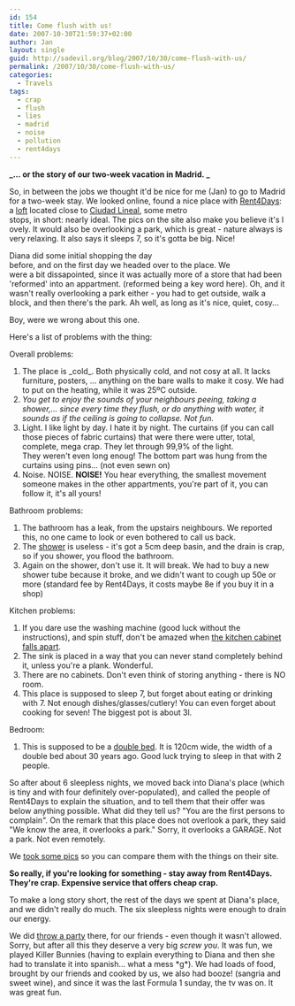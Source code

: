 ```yaml
---
id: 154
title: Come flush with us!
date: 2007-10-30T21:59:37+02:00
author: Jan
layout: single
guid: http://sadevil.org/blog/2007/10/30/come-flush-with-us/
permalink: /2007/10/30/come-flush-with-us/
categories:
  - Travels
tags:
  - crap
  - flush
  - lies
  - madrid
  - noise
  - pollution
  - rent4days
---
```

**_... or the story of our two-week vacation in Madrid. _**

So, in between the jobs we thought it'd be nice for me (Jan) to go to Madrid for a two-week stay. We looked online, found a nice place with [Rent4Days](http://www.rent4days.com/): a [loft](http://www.rent4days.com/ficha.asp?ciudad=Madrid&idioma=English&mkt=sinmkt&origen=AllApartments&piso=Loft+Ciudad+Lineal+2) located close to [Ciudad Lineal](http://maps.google.es/maps?f=q&hl=es&q=Ciudad+Lineal,+Espa%C3%B1a&sll=40.396764,-3.713379&sspn=12.424862,28.278809&ie=UTF8&oi=georefine&ct=clnk&cd=1&geocode=0,40.437845,-3.638140), some metro stops, in short: nearly ideal. The pics on the site also make you believe it's lovely. It would also be overlooking a park, which is great - nature always is very relaxing. It also says it sleeps 7, so it's gotta be big. Nice!

Diana did some initial shopping the day before, and on the first day we headed over to the place. We were a bit dissapointed, since it was actually more of a store that had been 'reformed' into an appartment. (reformed being a key word here). Oh, and it wasn't really overlooking a park either - you had to get outside, walk a block, and then there's the park. Ah well, as long as it's nice, quiet, cosy...

Boy, were we wrong about this one.

Here's a list of problems with the thing:

Overall problems:

  1. The place is \_cold\_. Both physically cold, and not cosy at all. It lacks furniture, posters, ... anything on the bare walls to make it cosy. We had to put on the heating, while it was 25ºC outside.
  2. _You get to enjoy the sounds of your neighbours peeing, taking a shower,... since every time they flush, or do anything with water, it sounds as if the ceiling is going to collapse. Not fun._
  3. Light. I like light by day. I hate it by night. The curtains (if you can call those pieces of fabric curtains) that were there were utter, total, complete, mega crap. They let through 99,9% of the light.  
    They weren't even long enoug! The bottom part was hung from the curtains using pins... (not even sewn on)
  4. Noise. NOISE. **NOISE!** You hear everything, the smallest movement someone makes in the other appartments, you're part of it, you can follow it, it's all yours!

Bathroom problems:

  1. The bathroom has a leak, from the upstairs neighbours. We reported this, no one came to look or even bothered to call us back.
  2. The [shower](/assets/images/2007/10/pa211879.jpg) is useless - it's got a 5cm deep basin, and the drain is crap, so if you shower, you flood the bathroom.
  3. Again on the shower, don't use it. It will break. We had to buy a new shower tube because it broke, and we didn't want to cough up 50e or more (standard fee by Rent4Days, it costs maybe 8e if you buy it in a shop)

Kitchen problems:

  1. If you dare use the washing machine (good luck without the instructions), and spin stuff, don't be amazed when [the kitchen cabinet falls apart](/assets/images/2007/10/pa211877.jpg).
  2. The sink is placed in a way that you can never stand completely behind it, unless you're a plank. Wonderful.
  3. There are no cabinets. Don't even think of storing anything - there is NO room.
  4. This place is supposed to sleep 7, but forget about eating or drinking with 7. Not enough dishes/glasses/cutlery! You can even forget about cooking for seven! The biggest pot is about 3l.

Bedroom:

  1. This is supposed to be a [double bed](/assets/images/2007/10/pa211878.jpg). It is 120cm wide, the width of a double bed about 30 years ago. Good luck trying to sleep in that with 2 people.

So after about 6 sleepless nights, we moved back into Diana's place (which is tiny and with four definitely over-populated), and called the people of Rent4Days to explain the situation, and to tell them that their offer was below anything possible. What did they tell us? "You are the first persons to complain". On the remark that this place does not overlook a park, they said "We know the area, it overlooks a park." Sorry, it overlooks a GARAGE. Not a park. Not even remotely.

We [took some pics](https://sadevil.org/piwigo/index.php/category/29-madrid_october_2007) so you can compare them with the things on their site.

**So really, if you're looking for something - stay away from Rent4Days. They're crap. Expensive service that offers cheap crap.**

To make a long story short, the rest of the days we spent at Diana's place, and we didn't really do much. The six sleepless nights were enough to drain our energy.

We did [throw a party](/assets/images/2007/10/pa211886-me.jpg) there, for our friends - even though it wasn't allowed. Sorry, but after all this they deserve a very big _screw you_. It was fun, we played Killer Bunnies (having to explain everything to Diana and then she had to translate it into spanish... what a mess \*g\*). We had loads of food, brought by our friends and cooked by us, we also had booze! (sangria and sweet wine), and since it was the last Formula 1 sunday, the tv was on. It was great fun.
